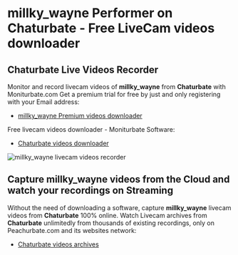 # millky_wayne Performer on Chaturbate - Free LiveCam videos downloader

## Chaturbate Live Videos Recorder

Monitor and record livecam videos of **millky_wayne** from **Chaturbate** with Moniturbate.com
Get a premium trial for free by just and only registering with your Email address:
* [millky_wayne Premium videos downloader](https://moniturbate.com/request-demo-licence-key.html)

Free livecam videos downloader - Moniturbate Software:
* [Chaturbate videos downloader](https://moniturbate.com/moniturbate-download-software.html)

![millky_wayne livecam videos recorder](https://peachurnet.com/templates/moniturbate-software.png)


## Capture millky_wayne videos from the Cloud and watch your recordings on Streaming

Without the need of downloading a software, capture **millky_wayne** livecam videos from **Chaturbate** 100% online.
Watch Livecam archives from **Chaturbate** unlimitedly from thousands of existing recordings, only on Peachurbate.com and its websites network:
* [Chaturbate videos archives](https://peachurnet.com/)